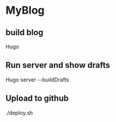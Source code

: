 # MyBlog
## build blog 

Hugo

## Run server and show drafts

Hugo server --buildDrafts

## Upload to github
./deploy.sh
